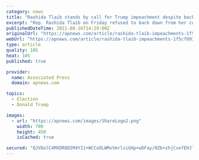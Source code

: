 ```yaml
---
category: news
title: "Rashida Tlaib stands by call for Trump impeachment despite backlash"
excerpt: "Rep. Rashida Tlaib on Friday refused to back down from her controversial call to impeach President Trump, despite mounting criticism. Ms. Tlaib told a crowd hours after being sworn in Thursday night that Democrats would go after the president."
publishedDateTime: 2021-08-16T14:29:00Z
originalUrl: "https://apnews.com/article/rashida-tlaib-impeachments-1f5cf09310702363ba2de9f74712b1ba"
webUrl: "https://apnews.com/article/rashida-tlaib-impeachments-1f5cf09310702363ba2de9f74712b1ba"
type: article
quality: 105
heat: 105
published: true

provider:
  name: Associated Press
  domain: apnews.com

topics:
  - Election
  - Donald Trump

images:
  - url: "https://apnews.com/images/ShareLogo2.png"
    width: 700
    height: 450
    isCached: true

secured: "QJV8olC4MXDR0DIM4YI1+WCCoOLWMxVmrlsiGHp+wDFay/0Zb+zhjCvofEHJlNC5ov70Wi+79oJULBzg2UKsvmXpCB3DB5xse6IHzNYrHc0tA/xS5BJtxZNnPoLcCdeI2HbEQ6SIh9w5/1azJCAxjZGZcvVbNuwVuH8njum5TEsVcVZgrQXeaCq+k1crxthwf2wk1wF8WWCJqdkkCtkEoDXg5AHwMCd5SbE2bSg/FYFiVm1R3mg0t7SvbYKxVUqeVauZ3Up1ERtjaP6kbjijcUZC/uiJBSTBQAbrg2+OqL2VxogxFdkyocfE/7lSliEe/MgU4I6UBTPWhQNq1i4JyxgUk3+W2/OemKo/SHELGw8=;fO2g9HDEj1kr7eYz9XvVXA=="
---
```


